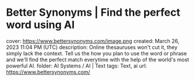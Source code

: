 # Better Synonyms | Find the perfect word using AI

cover: https://www.bettersynonyms.com/image.png
created: March 26, 2023 11:04 PM (UTC)
description: Online thesauruses won't cut it, they simply lack the context. Tell us the how you plan to use the word or phrase and we'll find the perfect match everytime with the help of the world's most powerful AI.
folder: AI Systems / AI | Text
tags: Text, ai
url: https://www.bettersynonyms.com/